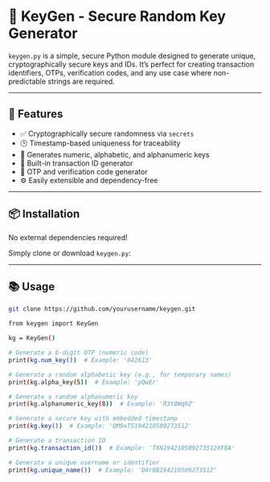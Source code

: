 # 🔐 KeyGen - Secure Random Key Generator

`keygen.py` is a simple, secure Python module designed to generate unique, cryptographically secure keys and IDs. It’s perfect for creating transaction identifiers, OTPs, verification codes, and any use case where non-predictable strings are required.

---

## 🚀 Features

- ✅ Cryptographically secure randomness via `secrets`
- 🕒 Timestamp-based uniqueness for traceability
- 🔢 Generates numeric, alphabetic, and alphanumeric keys
- 🧾 Built-in transaction ID generator
- 🔐 OTP and verification code generator
- ⚙️ Easily extensible and dependency-free

---

## 📦 Installation

No external dependencies required!

Simply clone or download `keygen.py`:

---

## 📚 Usage

```bash
git clone https://github.com/yourusername/keygen.git

from keygen import KeyGen

kg = KeyGen()

# Generate a 6-digit OTP (numeric code)
print(kg.num_key())  # Example: '842613'

# Generate a random alphabetic key (e.g., for temporary names)
print(kg.alpha_key(5))  # Example: 'pQwEr'

# Generate a random alphanumeric key
print(kg.alphanumeric_key(8))  # Example: 'R3t8Wq9Z'

# Generate a secure key with embedded timestamp
print(kg.key())  # Example: 'QM9xT5194210509273512'

# Generate a transaction ID
print(kg.transaction_id())  # Example: 'TXN194210509273512XF8A'

# Generate a unique username or identifier
print(kg.unique_name())  # Example: 'D4r8B194210509273512'
